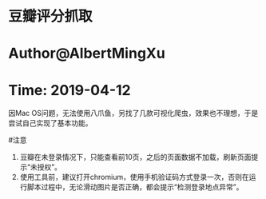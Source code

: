 # 豆瓣评分抓取
# Author@AlbertMingXu
# Time: 2019-04-12

因Mac OS问题，无法使用八爪鱼，另找了几款可视化爬虫，效果也不理想，于是尝试自己实现了基本功能。

#注意
1. 豆瓣在未登录情况下，只能查看前10页，之后的页面数据不加载，刷新页面提示“未授权”。
2. 使用工具前，建议打开chromium，使用手机验证码方式登录一次，否则在运行脚本过程中，无论滑动图片是否正确，都会提示“检测登录地点异常”。

